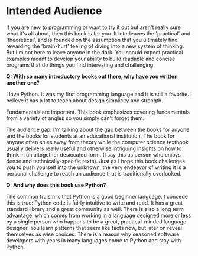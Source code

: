 # Intended Audience

If you are new to programming or want to try it out but aren't really sure what it's all about, then this book is for you. It interleaves the 'practical' and 'theoretical', and is founded on the assumption that you ultimately find rewarding the 'brain-hurt' feeling of diving into a new system of thinking. But I'm not here to leave anyone in the dark.  You should expect practical examples meant to develop your ability to build readable and concise programs that do things you find interesting and challenging.

**Q: With so many introductory books out there, why have you written another one?** 

I love Python. It was my first programming language and it is still a favorite. I believe it has a lot to teach about design simplicity and strength.

Fundamentals are important. This book emphasizes covering fundamentals from a variety of angles so you simply can't forget them.

The audience gap. I'm talking about the gap between the books for anyone and the books for students at an educational institution.  The book for anyone often shies away from theory while the computer science textbook usually delivers really useful and otherwise intriguing insights on how to **think** in an altogether desiccated form. (I say this as person who enjoys dense and technically-specific texts). Just as I hope this book challenges you to push yourself into the unknown, the very endeavor of writing it is a personal challenge to reach an audience that is traditionally overlooked.

**Q: And why does this book use Python?**

The common truism is that Python is a good beginner language.  I concede this is true: Python code is fairly intuitive to write and read.  It has a great standard library and a great community as well. There is also a long term advantage, which comes from working in a language designed more or less by a single person who happens to be a great, practical-minded language designer. You learn patterns that seem like facts now, but later on reveal themselves as wise choices. There is a reason why seasoned software developers with years in many languages come to Python and stay with Python. 
